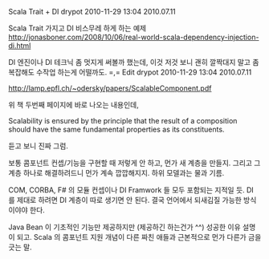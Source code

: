 Scala Trait + DI
drypot 2010-11-29 13:04
2010.07.11

Scala Trait 가지고 DI 비스무레 하게 하는 예제
http://jonasboner.com/2008/10/06/real-world-scala-dependency-injection-di.html

DI 엔진이나 DI 테크닉 좀 멋지게 써볼까 했는데,
이것 저것 보니 괜히 깔짝대지 말고 좀 복잡해도 수작업 하는게 어떨까도. =,=
Edit
drypot 2010-11-29 13:04
2010.07.11

http://lamp.epfl.ch/~odersky/papers/ScalableComponent.pdf

위 책 두번째 페이지에 바로 나오는 내용인데,

Scalability is ensured by the principle that the result of a composition
should have the same fundamental properties as its constituents.

듣고 보니 진짜 그럼.

보통 콤포넌트 컨셉/기능을 구현할 때 저렇게 안 하고, 먼가 새 계층을 만들지.
그리고 그 계층 하나로 해결하려드니 먼가 계속 깝깝해지지.
하위 모델과는 물과 기름.

COM, CORBA, F# 의 모듈 컨셉이나 DI Framwork 들 모두 포함되는 지적일 듯.
DI 를 제대로 하려면 DI 계층이 따로 생기면 안 된다.
결국 언어에서 되새김질 가능한 방식이야야 한다.

Java Bean 이 기초적인 기능만 제공하지만 (제공하긴 하는건가 ^^) 성공한 이유 설명이 되고.
Scala 의 콤포넌트 지원 개념이 다른 짜친 애들과 근본적으로 먼가 다른가 금을 긋는 말.